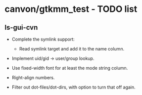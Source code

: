 # canvon/gtkmm\_test - TODO list

## ls-gui-cvn

  * Complete the symlink support:

    * Read symlink target and add it to the name column.

  * Implement uid/gid -> user/group lookup.

  * Use fixed-width font for at least the mode string column.

  * Right-align numbers.

  * Filter out dot-files/dot-dirs, with option to turn that off again.


